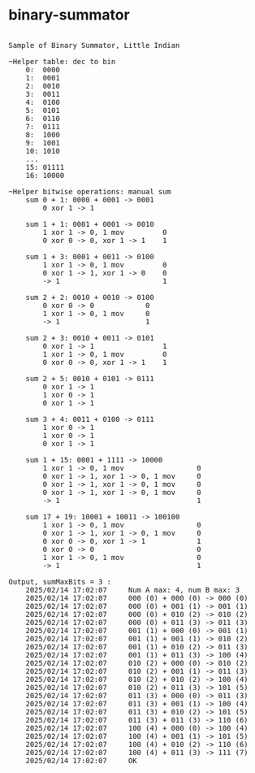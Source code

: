 # binary-summator

<pre>

Sample of Binary Summator, Little Indian

~Helper table: dec to bin
    0:  0000
    1:  0001
    2:  0010
    3:  0011
    4:  0100
    5:  0101
    6:  0110
    7:  0111
    8:  1000
    9:  1001
    10: 1010
    ...
    15: 01111
    16: 10000

~Helper bitwise operations: manual sum
    sum 0 + 1: 0000 + 0001 -> 0001
        0 xor 1 -> 1

    sum 1 + 1: 0001 + 0001 -> 0010
        1 xor 1 -> 0, 1 mov         0
        0 xor 0 -> 0, xor 1 -> 1    1
        
    sum 1 + 3: 0001 + 0011 -> 0100
        1 xor 1 -> 0, 1 mov         0
        0 xor 1 -> 1, xor 1 -> 0    0
        -> 1                        1

    sum 2 + 2: 0010 + 0010 -> 0100
        0 xor 0 -> 0            0
        1 xor 1 -> 0, 1 mov     0
        -> 1                    1

    sum 2 + 3: 0010 + 0011 -> 0101
        0 xor 1 -> 1                1
        1 xor 1 -> 0, 1 mov         0
        0 xor 0 -> 0, xor 1 -> 1    1   

    sum 2 + 5: 0010 + 0101 -> 0111
        0 xor 1 -> 1
        1 xor 0 -> 1
        0 xor 1 -> 1

    sum 3 + 4: 0011 + 0100 -> 0111
        1 xor 0 -> 1
        1 xor 0 -> 1
        0 xor 1 -> 1

    sum 1 + 15: 0001 + 1111 -> 10000
        1 xor 1 -> 0, 1 mov                 0
        0 xor 1 -> 1, xor 1 -> 0, 1 mov     0
        0 xor 1 -> 1, xor 1 -> 0, 1 mov     0
        0 xor 1 -> 1, xor 1 -> 0, 1 mov     0    
        -> 1                                1

    sum 17 + 19: 10001 + 10011 -> 100100
        1 xor 1 -> 0, 1 mov                 0
        0 xor 1 -> 1, xor 1 -> 0, 1 mov     0
        0 xor 0 -> 0, xor 1 -> 1            1
        0 xor 0 -> 0                        0
        1 xor 1 -> 0, 1 mov                 0
        -> 1                                1

Output, sumMaxBits = 3 :
    2025/02/14 17:02:07     Num A max: 4, num B max: 3
    2025/02/14 17:02:07     000 (0) + 000 (0) -> 000 (0)
    2025/02/14 17:02:07     000 (0) + 001 (1) -> 001 (1)
    2025/02/14 17:02:07     000 (0) + 010 (2) -> 010 (2)
    2025/02/14 17:02:07     000 (0) + 011 (3) -> 011 (3)
    2025/02/14 17:02:07     001 (1) + 000 (0) -> 001 (1)
    2025/02/14 17:02:07     001 (1) + 001 (1) -> 010 (2)
    2025/02/14 17:02:07     001 (1) + 010 (2) -> 011 (3)
    2025/02/14 17:02:07     001 (1) + 011 (3) -> 100 (4)
    2025/02/14 17:02:07     010 (2) + 000 (0) -> 010 (2)
    2025/02/14 17:02:07     010 (2) + 001 (1) -> 011 (3)
    2025/02/14 17:02:07     010 (2) + 010 (2) -> 100 (4)
    2025/02/14 17:02:07     010 (2) + 011 (3) -> 101 (5)
    2025/02/14 17:02:07     011 (3) + 000 (0) -> 011 (3)
    2025/02/14 17:02:07     011 (3) + 001 (1) -> 100 (4)
    2025/02/14 17:02:07     011 (3) + 010 (2) -> 101 (5)
    2025/02/14 17:02:07     011 (3) + 011 (3) -> 110 (6)
    2025/02/14 17:02:07     100 (4) + 000 (0) -> 100 (4)
    2025/02/14 17:02:07     100 (4) + 001 (1) -> 101 (5)
    2025/02/14 17:02:07     100 (4) + 010 (2) -> 110 (6)
    2025/02/14 17:02:07     100 (4) + 011 (3) -> 111 (7)
    2025/02/14 17:02:07     OK
</pre>
